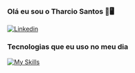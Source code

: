 ### Olá eu sou o Tharcio Santos 🙋🖥️


[![Linkedin](https://img.shields.io/badge/LinkedIn-0077B5?style=for-the-badge&logo=linkedin&logoColor=white
)](https://www.linkedin.com/in/tharcio-santos/)
<br/>

### Tecnologias que eu uso no meu dia  
[![My Skills](https://skillicons.dev/icons?i=html,css,js,tailwind,nodejs,nextjs,mysql,mongodb,git,github,vscode,postman,notion)](https://skillicons.dev)


</div>
<br/>

